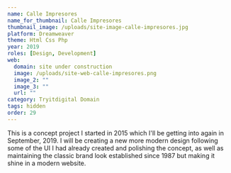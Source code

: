```yaml
---
name: Calle Impresores
name_for_thumbnail: Calle Impresores
thumbnail_image: /uploads/site-image-calle-impresores.jpg
platform: Dreamweaver
theme: Html Css Php
year: 2019
roles: [Design, Development]
web:
  domain: site under construction
  image: /uploads/site-web-calle-impresores.png
  image_2: ""
  image_3: ""
  url: ""
category: Tryitdigital Domain
tags: hidden
order: 29
---
```


This is a concept project I started in 2015 which I'll be getting into again in September, 2019. I will be creating a new more modern design following some of the UI I had already created and polishing the concept, as well as maintaining the classic brand look established since 1987 but making it shine in a modern website.
